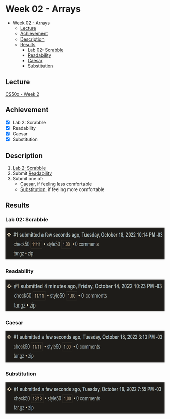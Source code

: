 # Week 02 - Arrays
- [Week 02 - Arrays](#week-02---arrays)
  - [Lecture](#lecture)
  - [Achievement](#achievement)
  - [Description](#description)
  - [Results](#results)
    - [Lab 02: Scrabble](#lab-02-scrabble)
    - [Readability](#readability)
    - [Caesar](#caesar)
    - [Substitution](#substitution)

## Lecture
[CS50x - Week 2](https://cs50.harvard.edu/x/2022/weeks/2/)

## Achievement

- [x] Lab 2: Scrabble
- [x] Readability
- [x] Caesar
- [x] Substitution

## Description

1. [Lab 2: Scrabble](https://cs50.harvard.edu/x/2022/labs/2/#lab-2-scrabble)
2. Submit [Readability](https://cs50.harvard.edu/x/2022/psets/2/readability/)
3. Submit one of:
   - [Caesar](https://cs50.harvard.edu/x/2022/psets/2/caesar/), if feeling less comfortable
   - [Substitution](https://cs50.harvard.edu/x/2022/psets/2/substitution/), if feeling more comfortable

## Results

### Lab 02: Scrabble
<img src="../images/scrabble_result.png" alt="lab scrabble" height="100"/>

### Readability
<img src="../images/readability_result.png" alt="problem readability" height="100"/>

### Caesar
<img src="../images/caeser_result.png" alt="problem caesar" height="100"/>

### Substitution
<img src="../images/substitution_result.png" alt="problem substitution" height="100"/>
